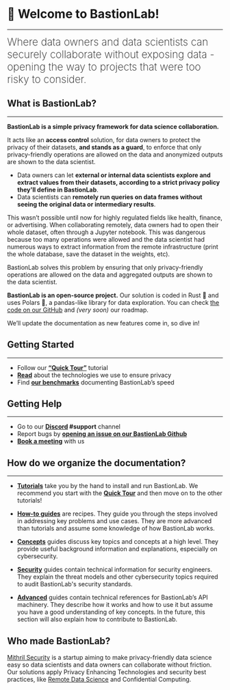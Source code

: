 # 👋 Welcome to BastionLab!
________________________________________________________

<font size="5"><span style="font-weight: 200">Where data owners and data scientists can securely collaborate without exposing data - opening the way to projects that were too risky to consider.</font></span>

## What is BastionLab?
________________________________________________________

**BastionLab is a simple privacy framework for data science collaboration.** 

It acts like an **access control** solution, for data owners to protect the privacy of their datasets, **and stands as a guard**, to enforce that only privacy-friendly operations are allowed on the data and anonymized outputs are shown to the data scientist. 

- Data owners can let **external or internal data scientists explore and extract values from their datasets, according to a strict privacy policy they'll define in BastionLab**.
- Data scientists can **remotely run queries on data frames without seeing the original data or intermediary results**.

This wasn’t possible until now for highly regulated fields like health, finance, or advertising. When collaborating remotely, data owners had to open their whole dataset, often through a Jupyter notebook. This was dangerous because too many operations were allowed and the data scientist had numerous ways to extract information from the remote infrastructure (print the whole database, save the dataset in the weights, etc).

BastionLab solves this problem by ensuring that only privacy-friendly operations are allowed on the data and aggregated outputs are shown to the data scientist. 

**BastionLab is an open-source project.** Our solution is coded in Rust 🦀 and uses Polars 🐻, a pandas-like library for data exploration. You can check [the code on our GitHub](https://github.com/mithril-security/bastionlab/) and *(very soon)* our roadmap. 

We’ll update the documentation as new features come in, so dive in!

## Getting Started
________________________________________________________

- Follow our **[“Quick Tour”](docs/quick-tour/quick-tour.ipynb)** tutorial
- **[Read](docs/concept-guides/threat_model.md)** about the technologies we use to ensure privacy
- Find **[our benchmarks](docs/reference-guides/benchmarks/benchmarks.md)** documenting BastionLab’s speed

## Getting Help
________________________________________________________

- Go to our **[Discord](https://discord.com/invite/TxEHagpWd4) #support** channel
- Report bugs by **[opening an issue on our BastionLab Github](https://github.com/mithril-security/bastionlab/issues)**
- **[Book a meeting](https://calendly.com/contact-mithril-security/15mins?month=2022-11)** with us

## How do we organize the documentation?
____________________________________________

- **[Tutorials](docs/tutorials/installation.md)** take you by the hand to install and run BastionLab. We recommend you start with the **[Quick Tour](docs/quick-tour/quick-tour.ipynb)** and then move on to the other tutorials!  

- **[How-to guides](docs/use-cases/covid_use_case.ipynb)** are recipes. They guide you through the steps involved in addressing key problems and use cases. They are more advanced than tutorials and assume some knowledge of how BastionLab works.

- **[Concepts](docs/concept-guides/remote_data_science.md)** guides discuss key topics and concepts at a high level. They provide useful background information and explanations, especially on cybersecurity.

- **[Security](docs/concept-guides/threat_model.md)** guides contain technical information for security engineers. They explain the threat models and other cybersecurity topics required to audit BastionLab's security standards.

- **[Advanced](docs/resources/bastionlab/index.html)** guides contain technical references for BastionLab’s API machinery. They describe how it works and how to use it but assume you have a good understanding of key concepts. In the future, this section will also explain how to contribute to BastionLab. 

## Who made BastionLab?

[Mithril Security](https://www.mithrilsecurity.io/) is a startup aiming to make privacy-friendly data science easy so data scientists and data owners can collaborate without friction. Our solutions apply Privacy Enhancing Technologies and security best practices, like [Remote Data Science](docs/concept-guides/remote_data_science.md) and Confidential Computing.
